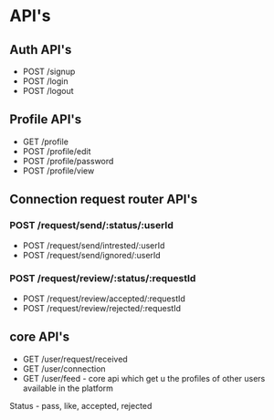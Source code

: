 # API's

## Auth API's

- POST /signup
- POST /login
- POST /logout

## Profile API's

- GET /profile
- POST /profile/edit
- POST /profile/password
- POST /profile/view

## Connection request router API's

### POST /request/send/:status/:userId

- POST /request/send/intrested/:userId
- POST /request/send/ignored/:userId

### POST /request/review/:status/:requestId

- POST /request/review/accepted/:requestId
- POST /request/review/rejected/:requestId

## core API's

- GET /user/request/received
- GET /user/connection
- GET /user/feed - core api which get u the profiles of other users available in the platform

Status - pass, like, accepted, rejected
